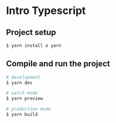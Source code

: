 
# Intro Typescript

## Project setup

```bash
$ yarn install o yarn
```

## Compile and run the project

```bash
# development
$ yarn dev

# watch mode
$ yarn preview

# production mode
$ yarn build
```